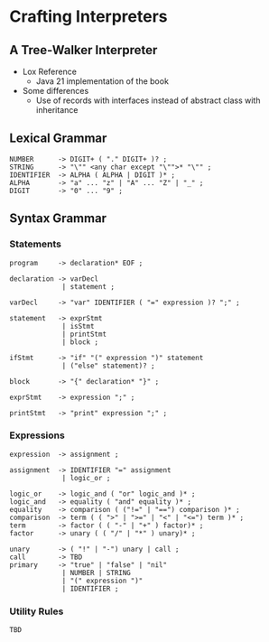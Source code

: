 # Crafting Interpreters

## A Tree-Walker Interpreter

- Lox Reference
    - Java 21 implementation of the book
- Some differences
    - Use of records with interfaces instead of abstract class with inheritance

## Lexical Grammar

```
NUMBER      -> DIGIT+ ( "." DIGIT+ )? ;
STRING      -> "\"" <any char except "\"">* "\"" ;
IDENTIFIER  -> ALPHA ( ALPHA | DIGIT )* ;
ALPHA       -> "a" ... "z" | "A" ... "Z" | "_" ; 
DIGIT       -> "0" ... "9" ;
```

## Syntax Grammar

### Statements

```
program     -> declaration* EOF ;

declaration -> varDecl
             | statement ;

varDecl     -> "var" IDENTIFIER ( "=" expression )? ";" ;

statement   -> exprStmt
             | isStmt
             | printStmt
             | block ;

ifStmt      -> "if" "(" expression ")" statement
             | ("else" statement)? ;

block       -> "{" declaration* "}" ;

exprStmt    -> expression ";" ;

printStmt   -> "print" expression ";" ;
```

### Expressions

```
expression  -> assignment ;

assignment  -> IDENTIFIER "=" assignment
             | logic_or ;

logic_or    -> logic_and ( "or" logic_and )* ;
logic_and   -> equality ( "and" equality )* ;
equality    -> comparison ( ("!=" | "==") comparison )* ;
comparison  -> term ( ( ">" | ">=" | "<" | "<=") term )* ;
term        -> factor ( ( "-" | "+" ) factor)* ;
factor      -> unary ( ( "/" | "*" ) unary)* ;

unary       -> ( "!" | "-") unary | call ;
call        -> TBD
primary     -> "true" | "false" | "nil"
             | NUMBER | STRING
             | "(" expression ")"
             | IDENTIFIER ;
```

### Utility Rules

```
TBD
```
